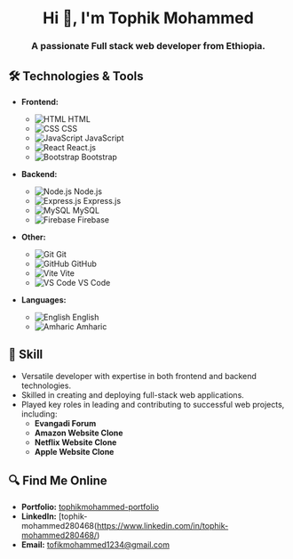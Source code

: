 <h1 align="center">Hi 👋, I'm Tophik Mohammed</h1>
<h3 align="center">A passionate Full stack web developer from Ethiopia.</h3>

## 🛠️ Technologies & Tools
- **Frontend:** 
  - ![HTML](https://img.shields.io/badge/HTML-Green.svg) HTML
  - ![CSS](https://img.shields.io/badge/CSS-mit.svg) CSS
  - ![JavaScript](https://img.shields.io/badge/JavaScript-blue.svg) JavaScript
  - ![React](https://img.shields.io/badge/React-20232A?style=flat&logo=react&logoColor=61DAFB) React.js
  - ![ Bootstrap](https://img.shields.io/badge/Bootstrap-Green.svg) Bootstrap
- **Backend:** 
  - ![Node.js](https://img.shields.io/badge/Node.js-43853D?style=flat&logo=node.js&logoColor=white) Node.js
  - ![Express.js](https://img.shields.io/badge/Express.js-404D59?style=flat&logo=express&logoColor=white) Express.js
  - ![MySQL](https://img.shields.io/badge/MySQL-4479A1?style=flat&logo=mysql&logoColor=white) MySQL
  - ![Firebase](https://img.shields.io/badge/FIREBASE-yellow.svg) Firebase

- **Other:** 
  - ![Git](https://img.shields.io/badge/Git-F05032?style=flat&logo=git&logoColor=white) Git
  - ![GitHub](https://img.shields.io/badge/GitHub-181717?style=flat&logo=github&logoColor=white) GitHub
  - ![Vite](https://img.shields.io/badge/Vite-646CFF?style=flat&logo=vite&logoColor=white) Vite
  - ![VS Code](https://img.shields.io/badge/VS_Code-007ACC?style=flat&logo=visual-studio-code&logoColor=white) VS Code

- **Languages:** 
  - ![English](https://img.shields.io/badge/English-ffdd55?style=flat) English
  - ![Amharic](https://img.shields.io/badge/Amharic-ffdd55?style=flat) Amharic

## 💼 Skill
- Versatile developer with expertise in both frontend and backend technologies.
- Skilled in creating and deploying full-stack web applications.
- Played key roles in leading and contributing to successful web projects, including:
  - **Evangadi Forum**
  - **Amazon Website Clone**
  - **Netflix Website Clone**
  - **Apple Website Clone**

## 🔍 Find Me Online
- **Portfolio:** [tophikmohammed-portfolio](https://tophikmohammed-portfolio.netlify.app/)
- **LinkedIn:** [tophik-mohammed280468(https://www.linkedin.com/in/tophik-mohammed280468/)
- **Email:** tofikmohammed1234@gmail.com
